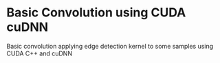 # Basic Convolution using CUDA cuDNN 
Basic convolution applying edge detection kernel to some samples using CUDA C++ and cuDNN 
